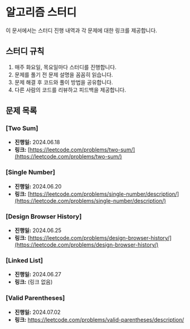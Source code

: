 # 알고리즘 스터디

이 문서에서는 스터디 진행 내역과 각 문제에 대한 링크를 제공합니다.

## 스터디 규칙

1. 매주 화요일, 목요일마다 스터디를 진행합니다.
2. 문제를 풀기 전 문제 설명을 꼼꼼히 읽습니다.
3. 문제 해결 후 코드와 풀이 방법을 공유합니다.
4. 다른 사람의 코드를 리뷰하고 피드백을 제공합니다.

## 문제 목록

### [Two Sum]

-   **진행일:** 2024.06.18
-   **링크:** [https://leetcode.com/problems/two-sum/](https://leetcode.com/problems/two-sum/)

### [Single Number]

-   **진행일:** 2024.06.20
-   **링크:** [https://leetcode.com/problems/single-number/description/](https://leetcode.com/problems/single-number/description/)

### [Design Browser History]

-   **진행일:** 2024.06.25
-   **링크:** [https://leetcode.com/problems/design-browser-history/](https://leetcode.com/problems/design-browser-history/)

### [Linked List]

-   **진행일:** 2024.06.27
-   **링크:** (링크 없음)

### [Valid Parentheses]

-   **진행일:** 2024.07.02
-   **링크:** https://leetcode.com/problems/valid-parentheses/description/

